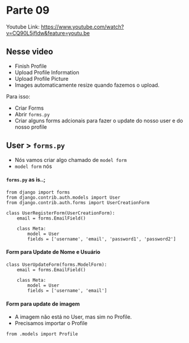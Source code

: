 # Parte 09

Youtube Link: https://www.youtube.com/watch?v=CQ90L5jfldw&feature=youtu.be

## Nesse video
- Finish Profile
- Upload Profile Information
- Upload Profile Picture
- Images automaticamente resize quando fazemos o upload.

Para isso:
- Criar Forms 
- Abrir ```forms.py```
- Criar alguns forms adcionais para fazer o update do nosso user e do nosso profile

## User > ```forms.py```
- Nós vamos criar algo chamado de ```model form```
- ```model form``` nós 

#### ```forms.py``` as is..;
```
from django import forms
from django.contrib.auth.models import User
from django.contrib.auth.forms import UserCreationForm

class UserRegisterForm(UserCreationForm):
    email = forms.EmailField()

    class Meta:
        model = User
        fields = ['username', 'email', 'password1', 'password2']
```

#### Form para Update de Nome e Usuário

```
class UserUpdateForm(forms.ModelForm):
    email = forms.EmailField()

    class Meta:
        model = User
        fields = ['username', 'email']
```


#### Form para update de imagem

- A imagem não está no User, mas sim no Profile. 
- Precisamos importar o Profile

```
from .models import Profile
```

```

```
